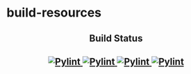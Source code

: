 # build-resources

<h2 align="center">Build Status<h2>

<p align="center">
<a href="https://github.com/senzing-factory/build-resources/actions/workflows/linter.yaml">
    <img alt="Pylint" src="https://github.com/senzing-factory/build-resources/actions/workflows/linter.yaml/badge.svg" />
</a>
<a href="https://github.com/senzing-factory/build-resources/actions/workflows/add-labels-standardized.yaml">
    <img alt="Pylint" src="https://github.com/senzing-factory/build-resources/actions/workflows/add-labels-standardized.yaml/badge.svg" />
</a>
<a href="https://github.com/senzing-factory/build-resources/actions/workflows/add-to-project-factory-dependabot.yaml">
    <img alt="Pylint" src="https://github.com/senzing-factory/build-resources/actions/workflows/add-to-project-factory-dependabot.yaml/badge.svg" />
</a>
<a href="https://github.com/senzing-factory/build-resources/actions/workflows/approve-and-merge-dependabot.yaml">
    <img alt="Pylint" src="https://github.com/senzing-factory/build-resources/actions/workflows/approve-and-merge-dependabot.yaml/badge.svg" />
</a>
</p>